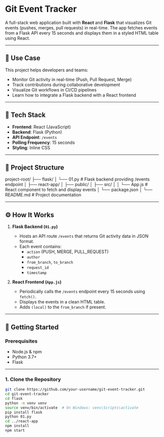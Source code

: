 # Git Event Tracker

A full-stack web application built with **React** and **Flask** that visualizes Git events (pushes, merges, pull requests) in real-time. The app fetches events from a Flask API every 15 seconds and displays them in a styled HTML table using React.

---

## 📌 Use Case

This project helps developers and teams:
- Monitor Git activity in real-time (Push, Pull Request, Merge)
- Track contributions during collaborative development
- Visualize Git workflows in CI/CD pipelines
- Learn how to integrate a Flask backend with a React frontend

---

## 🧰 Tech Stack

- **Frontend**: React (JavaScript)
- **Backend**: Flask (Python)
- **API Endpoint**: `/events`
- **Polling Frequency**: 15 seconds
- **Styling**: Inline CSS

---

## 📁 Project Structure

project-root/
├── flask/
│ └── 01.py # Flask backend providing /events endpoint
│
├── react-app/
│ ├── public/
│ ├── src/
│ │ └── App.js # React component to fetch and display events
│ └── package.json
│
└── README.md # Project documentation


---

## ⚙️ How It Works

1. **Flask Backend (`01.py`)**  
   - Hosts an API route `/events` that returns Git activity data in JSON format.
   - Each event contains:
     - `action` (PUSH, MERGE, PULL_REQUEST)
     - `author`
     - `from_branch`, `to_branch`
     - `request_id`
     - `timestamp`

2. **React Frontend (`App.js`)**  
   - Periodically calls the `/events` endpoint every 15 seconds using `fetch()`.
   - Displays the events in a clean HTML table.
   - Adds `(local)` to the `from_branch` if present.

---

## 🚀 Getting Started

### Prerequisites

- Node.js & npm
- Python 3.7+
- Flask

---

### 1. Clone the Repository

```bash
git clone https://github.com/your-username/git-event-tracker.git
cd git-event-tracker
cd flask
python -m venv venv
source venv/bin/activate  # On Windows: venv\Scripts\activate
pip install flask
python 01.py
cd ../react-app
npm install
npm start
